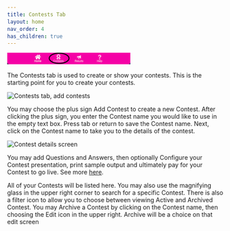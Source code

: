 ```yaml
---
title: Contests Tab
layout: home
nav_order: 4
has_children: true
---
```


![Contests](../assets/images/tabbar_contests.png)

The Contests tab is used to create or show your contests.  This is the starting point for you to create your contests.

   <img class="image-border" alt="Contests tab, add contests" src="../../assets/images/contests_tab.png">

You may choose the plus sign Add Contest to create a new Contest.  After clicking the plus sign, you enter the Contest name you would like
to use in the empty text box.  Press tab or return to save the Contest name.  Next, click on the Contest name to take you to the details
of the contest.  

   <img class="image-border" alt="Contest details screen" src="../../assets/images/contest_screen.png">

You may add Questions and Answers, then optionally Configure your Contest presentation, print sample output and ultimately
pay for your Contest to go live.  See more [here](contests/contest_overview).

All of your Contests will be listed here.  You may also use the magnifying glass in the upper right corner to search for a specific Contest.
There is also a filter icon to allow you to choose between viewing Active and Archived Contest.  You may Archive a Contest by clicking on the 
Contest name, then choosing the Edit icon in the upper right.  Archive will be a choice on that edit screen
